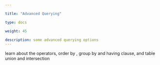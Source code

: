 ```yaml
---

title: "Advanced Querying"

type: docs

weight: 45

description: some advanced querying options
---
```


learn about the operators, order by , group by and having clause, and table union and intersection
